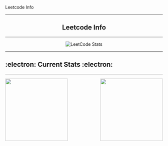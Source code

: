 Leetcode Info 

<div align="center">
  <hr>
  <h2>Leetcode Info</h2>
  <hr>
  <img src="https://leetcard.jacoblin.cool/Vishal?theme=dark" alt="LeetCode Stats">
</div
  
<div align="center">
  <hr>
  <h2>:electron: Current Stats :electron:</h2>
  <hr>
<div>


<a href="https://github.com/Hushcoder/convoychat">
  <img height=200 align="left" src="https://github-readme-stats.vercel.app/api/top-langs/?username=hushcoder&layout=compact&theme=transparent&langs_count=8&card_width=320" />
</a>
<a href="https://github.com/Hushcoder/github-readme-stats">
  <img height=200 align="right" src="https://github-readme-stats.vercel.app/api?username=Hushcoder&show_icons=true&theme=transparent" />
</a>



